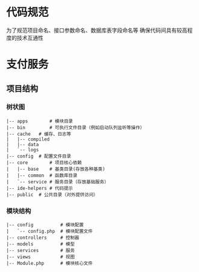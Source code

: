 # 代码规范
为了规范项目命名、接口参数命名、数据库表字段命名等
确保代码间具有较高程度的技术互通性


# 支付服务

## 项目结构

### 树状图
```shell
|-- apps        # 模块目录
|-- bin	        # 可执行文件目录（例如启动队列监听等操作）
|-- cache	# 缓存、日志等
|   |-- compiled
|   |-- data
|   `-- logs
|-- config	# 配置文件目录
|-- core        # 项目核心依赖
|   |-- base	# 基类目录(存放各种基类)
|   |-- common	# 函数库目录
|   `-- service	# 服务目录（存放基础服务）
|-- ide-helpers # 代码提示
|-- public	# 公共目录（对外提供访问）
```

### 模块结构

```shell
|-- config          # 模块配置
|   `-- config.php	# 模块配置文件
|-- controllers     # 控制器
|-- models	        # 模型
|-- services	    # 服务
|-- views	        # 视图
|-- Module.php	    # 模块核心文件
```